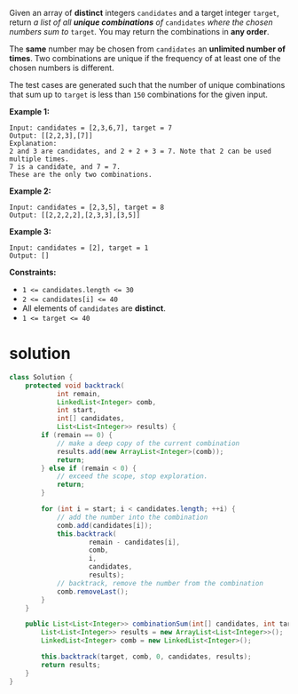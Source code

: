 Given an array of **distinct** integers `candidates` and a target integer `target`, return *a list of all **unique combinations** of* `candidates` *where the chosen numbers sum to* `target`*.* You may return the combinations in **any order**.

The **same** number may be chosen from `candidates` an **unlimited number of times**. Two combinations are unique if the frequency of at least one of the chosen numbers is different.

The test cases are generated such that the number of unique combinations that sum up to `target` is less than `150` combinations for the given input.

 

**Example 1:**

```
Input: candidates = [2,3,6,7], target = 7
Output: [[2,2,3],[7]]
Explanation:
2 and 3 are candidates, and 2 + 2 + 3 = 7. Note that 2 can be used multiple times.
7 is a candidate, and 7 = 7.
These are the only two combinations.
```

**Example 2:**

```
Input: candidates = [2,3,5], target = 8
Output: [[2,2,2,2],[2,3,3],[3,5]]
```

**Example 3:**

```
Input: candidates = [2], target = 1
Output: []
```

 

**Constraints:**

- `1 <= candidates.length <= 30`
- `2 <= candidates[i] <= 40`
- All elements of `candidates` are **distinct**.
- `1 <= target <= 40`

# solution

```java
class Solution {
    protected void backtrack(
            int remain,
            LinkedList<Integer> comb,
            int start,
            int[] candidates,
            List<List<Integer>> results) {
        if (remain == 0) {
            // make a deep copy of the current combination
            results.add(new ArrayList<Integer>(comb));
            return;
        } else if (remain < 0) {
            // exceed the scope, stop exploration.
            return;
        }

        for (int i = start; i < candidates.length; ++i) {
            // add the number into the combination
            comb.add(candidates[i]);
            this.backtrack(
                    remain - candidates[i],
                    comb,
                    i,
                    candidates,
                    results);
            // backtrack, remove the number from the combination
            comb.removeLast();
        }
    }

    public List<List<Integer>> combinationSum(int[] candidates, int target) {
        List<List<Integer>> results = new ArrayList<List<Integer>>();
        LinkedList<Integer> comb = new LinkedList<Integer>();

        this.backtrack(target, comb, 0, candidates, results);
        return results;
    }
}
```

